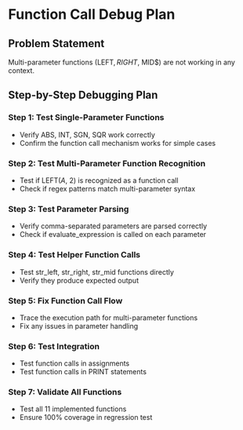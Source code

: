 # Function Call Debug Plan

## Problem Statement
Multi-parameter functions (LEFT$, RIGHT$, MID$) are not working in any context.

## Step-by-Step Debugging Plan

### Step 1: Test Single-Parameter Functions
- Verify ABS, INT, SGN, SQR work correctly
- Confirm the function call mechanism works for simple cases

### Step 2: Test Multi-Parameter Function Recognition
- Test if LEFT$(A$, 2) is recognized as a function call
- Check if regex patterns match multi-parameter syntax

### Step 3: Test Parameter Parsing
- Verify comma-separated parameters are parsed correctly
- Check if evaluate_expression is called on each parameter

### Step 4: Test Helper Function Calls
- Test str_left, str_right, str_mid functions directly
- Verify they produce expected output

### Step 5: Fix Function Call Flow
- Trace the execution path for multi-parameter functions
- Fix any issues in parameter handling

### Step 6: Test Integration
- Test function calls in assignments
- Test function calls in PRINT statements

### Step 7: Validate All Functions
- Test all 11 implemented functions
- Ensure 100% coverage in regression test
